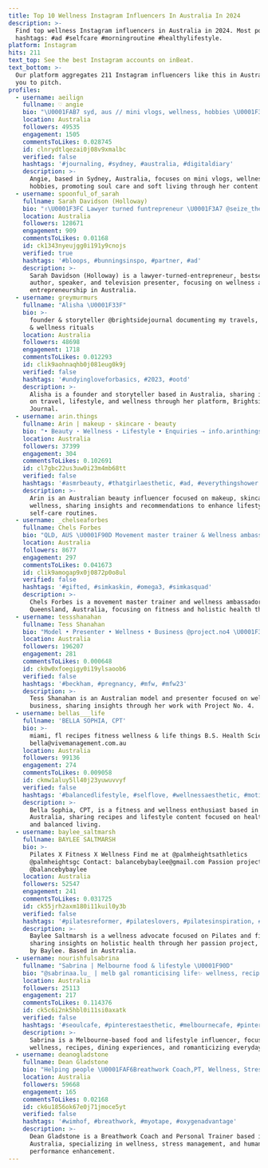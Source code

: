 ```yaml
---
title: Top 10 Wellness Instagram Influencers In Australia In 2024
description: >-
  Find top wellness Instagram influencers in Australia in 2024. Most popular
  hashtags: #ad #selfcare #morningroutine #healthylifestyle.
platform: Instagram
hits: 211
text_top: See the best Instagram accounts on inBeat.
text_bottom: >-
  Our platform aggregates 211 Instagram influencers like this in Australia for
  you to pitch.
profiles:
  - username: aeilign
    fullname: ♡ angie
    bio: "\U0001FAB7 syd, aus // mini vlogs, wellness, hobbies \U0001F390soul care; soft living˚ ♡ ·˚ ₊˚ˑ༄ؘ — align with your soul \U0001F4D4\U0001F331\U0001F33C \U0001F9F8\U0001F319 \U0001F48C pr/collab: aeilignn@gmail.com"
    location: Australia
    followers: 49535
    engagement: 1505
    commentsToLikes: 0.028745
    id: clnrydtlqezai0j08v9xmalbc
    verified: false
    hashtags: '#journaling, #sydney, #australia, #digitaldiary'
    description: >-
      Angie, based in Sydney, Australia, focuses on mini vlogs, wellness, and
      hobbies, promoting soul care and soft living through her content.
  - username: spoonful_of_sarah
    fullname: Sarah Davidson (Holloway)
    bio: "✌\U0001F3FC Lawyer turned funtrepreneur \U0001F3A7 @seize_the_yay™ \U0001F4FA @wellnessaustralia @channel7 presenter \U0001F4D6 Best selling author, speaker, MC"
    location: Australia
    followers: 128671
    engagement: 909
    commentsToLikes: 0.01168
    id: ck1343nyeujgg0i191y9cnojs
    verified: true
    hashtags: '#bloops, #bunningsinspo, #partner, #ad'
    description: >-
      Sarah Davidson (Holloway) is a lawyer-turned-entrepreneur, bestselling
      author, speaker, and television presenter, focusing on wellness and
      entrepreneurship in Australia.
  - username: greymurmurs
    fullname: "Alisha \U0001F33F"
    bio: >-
      founder & storyteller @brightsidejournal documenting my travels, lifestyle
      & wellness rituals
    location: Australia
    followers: 48698
    engagement: 1718
    commentsToLikes: 0.012293
    id: clik9aohnaqhb0j081eug0k9j
    verified: false
    hashtags: '#undyingloveforbasics, #2023, #ootd'
    description: >-
      Alisha is a founder and storyteller based in Australia, sharing insights
      on travel, lifestyle, and wellness through her platform, Brightside
      Journal.
  - username: arin.things
    fullname: Arin | makeup ⋆ skincare ⋆ beauty
    bio: "• Beauty ⋆ Wellness ⋆ Lifestyle • Enquiries ⇢ info.arinthings@gmail.com • Australia \U0001F1E6\U0001F1FA"
    location: Australia
    followers: 37399
    engagement: 304
    commentsToLikes: 0.102691
    id: cl7gbc22us3uw0i23m4mb68tt
    verified: false
    hashtags: '#asmrbeauty, #thatgirlaesthetic, #ad, #everythingshower'
    description: >-
      Arin is an Australian beauty influencer focused on makeup, skincare, and
      wellness, sharing insights and recommendations to enhance lifestyle and
      self-care routines.
  - username: _chelseaforbes
    fullname: Chels Forbes
    bio: "QLD, AUS \U0001F90D Movement master trainer & Wellness ambassador contact@chelseaforbes.com.au - for all enquires \U0001F48C"
    location: Australia
    followers: 8677
    engagement: 297
    commentsToLikes: 0.041673
    id: clik9amogap9x0j0872p0o8ul
    verified: false
    hashtags: '#gifted, #simkaskin, #omega3, #simkasquad'
    description: >-
      Chels Forbes is a movement master trainer and wellness ambassador based in
      Queensland, Australia, focusing on fitness and holistic health themes.
  - username: tessshanahan
    fullname: Tess Shanahan
    bio: "Model • Presenter • Wellness • Business @project.no4 \U0001F3E0\U0001F528"
    location: Australia
    followers: 196207
    engagement: 281
    commentsToLikes: 0.000648
    id: ck0w0xfoegigy0i19ylsaoob6
    verified: false
    hashtags: '#beckham, #pregnancy, #mfw, #mfw23'
    description: >-
      Tess Shanahan is an Australian model and presenter focused on wellness and
      business, sharing insights through her work with Project No. 4.
  - username: bellas___life
    fullname: 'BELLA SOPHIA, CPT'
    bio: >-
      miami, fl recipes fitness wellness & life things B.S. Health Science & CPT
      bella@vivemanagement.com.au
    location: Australia
    followers: 99136
    engagement: 274
    commentsToLikes: 0.009058
    id: ckmw1aluy5ll40j23yuwuvvyf
    verified: false
    hashtags: '#balancedlifestyle, #selflove, #wellnessaesthetic, #motivation'
    description: >-
      Bella Sophia, CPT, is a fitness and wellness enthusiast based in
      Australia, sharing recipes and lifestyle content focused on health science
      and balanced living.
  - username: baylee_saltmarsh
    fullname: BAYLEE SALTMARSH
    bio: >-
      Pilates X Fitness X Wellness Find me at @palmheightsathletics
      @palmheightsgc Contact: balancebybaylee@gmail.com Passion project
      @balancebybaylee
    location: Australia
    followers: 52547
    engagement: 241
    commentsToLikes: 0.031725
    id: ck55jrh2axm180i11kuil0y3b
    verified: false
    hashtags: '#pilatesreformer, #pilateslovers, #pilatesinspiration, #reformerpilates'
    description: >-
      Baylee Saltmarsh is a wellness advocate focused on Pilates and fitness,
      sharing insights on holistic health through her passion project, Balance
      by Baylee. Based in Australia.
  - username: nourishfulsabrina
    fullname: "Sabrina | Melbourne food & lifestyle \U0001F90D"
    bio: "@sabrinaa.lu_ | melb gal romanticising life✨ wellness, recipes, eats & experiences ❤️ 15% off @nakedharvestsupplements “SABRINA15” \U0001F48C Collabs~DM/email"
    location: Australia
    followers: 25113
    engagement: 217
    commentsToLikes: 0.114376
    id: ck5c6i2nk5hbl0i11si0axatk
    verified: false
    hashtags: '#seoulcafe, #pinterestaesthetic, #melbournecafe, #pinterestinspired'
    description: >-
      Sabrina is a Melbourne-based food and lifestyle influencer, focusing on
      wellness, recipes, dining experiences, and romanticizing everyday life.
  - username: deanogladstone
    fullname: Dean Gladstone
    bio: "Helping people \U0001FAF6Breathwork Coach,PT, Wellness, Stress management n Bondi Lifeguard \U0001F4AAhuman performance @powerofthebreath app"
    location: Australia
    followers: 59668
    engagement: 165
    commentsToLikes: 0.02168
    id: ck6u1856ok67e0j71jmoce5yt
    verified: false
    hashtags: '#wimhof, #breathwork, #myotape, #oxygenadvantage'
    description: >-
      Dean Gladstone is a Breathwork Coach and Personal Trainer based in
      Australia, specializing in wellness, stress management, and human
      performance enhancement.
---
```


